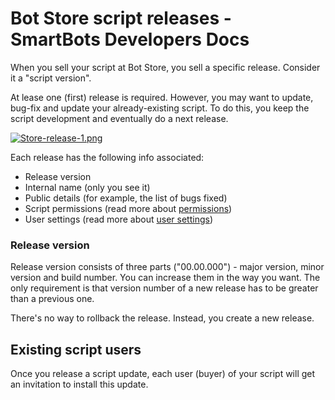 # Bot Store script releases - SmartBots Developers Docs


When you sell your script at Bot Store, you sell a specific release. Consider it a "script version".

At lease one (first) release is required. However, you may want to update, bug-fix and update your already-existing script. To do this, you keep the script development and eventually do a next release.

[![Store-release-1.png](https://www.mysmartbots.com/dev/docs/images/5/5f/Store-release-1.png)](https://www.mysmartbots.com/dev/docs/File:Store-release-1.png)

Each release has the following info associated:

*   Release version
*   Internal name (only you see it)
*   Public details (for example, the list of bugs fixed)
*   Script permissions (read more about [permissions](https://www.mysmartbots.com/dev/docs/Bot_Playground/Store/Permissions "Bot Playground/Store/Permissions"))
*   User settings (read more about [user settings](https://www.mysmartbots.com/dev/docs/Bot_Playground/Store/User_settings "Bot Playground/Store/User settings"))

### Release version

Release version consists of three parts ("00.00.000") - major version, minor version and build number. You can increase them in the way you want. The only requirement is that version number of a new release has to be greater than a previous one.

There's no way to rollback the release. Instead, you create a new release.

## Existing script users

Once you release a script update, each user (buyer) of your script will get an invitation to install this update.
